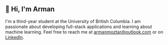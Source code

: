 ## 👋 Hi, I'm Arman
I'm a third-year student at the University of British Columbia. I am passionate about developing full-stack applications and learning about machine learning. Feel free to reach me at armanmoztar@outlook.com or on [LinkedIn](https://www.linkedin.com/in/arman-moztarzadeh/).

<!-- ![GitHub stats](https://github-readme-stats.vercel.app/api?username=armanmoztar&show_icons=true&theme=transparent)
[![Top Langs](https://github-readme-stats.vercel.app/api/top-langs/?username=armanmoztar&layout=compact)](https://github.com/anuraghazra/github-readme-stats) -->

<!--
![snake-Gif](https://github.com/armanmoztar/armanmoztar/blob/output/github-contribution-grid-snake.gif)
![Activity-Graph](https://activity-graph.herokuapp.com/graph?username=armanmoztar&theme=minimal)
![Profile-Hit-Counter](https://hits.seeyoufarm.com/api/count/incr/badge.svg?url=https%3A%2F%2Fgithub.com%2F{username}1212%2Fhit-counter)
 -->

<!-- RESOURCES/LINKS
- https://shields.io/.    
- https://github.com/alexandresanlim/Badges4-README.md-Profile.     # Tech Stack
- https://github.com/rishavanand/github-profilinator.  # Profile generator
- https://github.com/anuraghazra/github-readme-stats.   # Github Stats  
 -->
